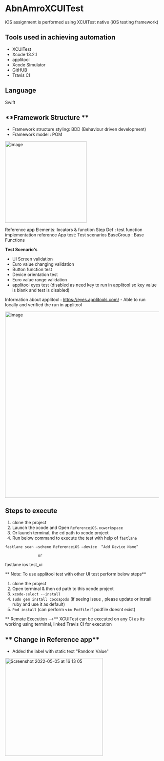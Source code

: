 # AbnAmroXCUITest
iOS assignment is performed using XCUITest native (iOS testing framework)

**Tools used in achieving automation**
--
* XCUITest
* Xcode 13.2.1
* applitool
* Xcode Simulator
* GitHUB
* Travis CI

**Language**
--
Swift 


**Framework Structure **
--
* Framework structure styling: BDD (Behaviour driven development)
* Framework model : POM 

<img width="267" alt="image" src="https://user-images.githubusercontent.com/59482260/166935328-bb5af292-cb22-4aff-9534-9e3c6d2b7d3c.png">

Reference app Elements: locators & function
Step Def : test function implementation
reference App test: Test scenarios
BaseGroup : Base Functions

**Test Scenario's**

* UI Screen validation
* Euro value changing validation
* Button function test
* Device orientation test
* Euro value range validation
* applitool eyes test (disabled as need key to run in applitool so key value is blank and test is disabled)

Information about applitool :  https://eyes.applitools.com/ - Able to run locally and verified the run in applitool

<img width="610" alt="image" src="https://user-images.githubusercontent.com/59482260/166937729-12ae2048-b3c5-48e9-92b3-e1d6ed8ca88e.png">

**Steps to execute**
--
1. clone the project
2. Launch the xcode and Open `ReferenceiOS.xcworkspace`
3. Or launch terminal, the cd path to xcode project
4. Run below command to execute the test with help of `fastlane`

`fastlane scan —scheme ReferenceiOS —device  “Add Device Name”`

                   or 
                   
  fastlane ios test_ui
  
**  Note: To use applitool test with other UI test perform below steps**
  
  1. clone the project
  2. Open terminal & then cd path to this xcode project
  3. `xcode-select --install`
  4. `sudo gem install cocoapods` (if seeing issue , please update or install ruby and use it as default) 
  5. `Pod install` (can perform `vim Podfile` if podfile doesnt exist)
  
  
 ** Remote Execution -->** XCUITest can be executed on any Ci as its working using terminal, linked Travis CI for execution 
  
** Change in Reference app**
--

* Added the label with static text "Random Value"  

<img width="320" alt="Screenshot 2022-05-05 at 16 13 05" src="https://user-images.githubusercontent.com/59482260/166942511-72c5816a-e301-4be2-bdeb-3386f166db62.png">



